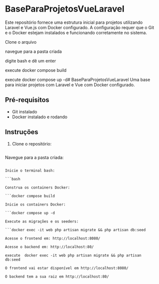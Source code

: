 # BaseParaProjetosVueLaravel
Este repositório fornece uma estrutura inicial para projetos utilizando Laravel e Vue.js com Docker configurado. A configuração requer que o Git e o Docker estejam instalados e funcionando corretamente no sistema.

Clone o arquivo

navegue para a pasta criada

digite bash e dê um enter

execute docker compose build

execute docker compose up -d# BaseParaProjetosVueLaravel
Uma base para iniciar projetos com Laravel e Vue com Docker configurado.

## Pré-requisitos
- Git instalado
- Docker instalado e rodando

## Instruções

1. Clone o repositório:
   ```git clone https://github.com/MarcusAbagnale/BaseParaProjetosVueLaravel
   
Navegue para a pasta criada:

```cd BaseParaProjetosVueLaravel

Inicie o terminal bash:

```bash

Construa os containers Docker:

```docker compose build

Inicie os containers Docker:

```docker compose up -d

Execute as migrações e os seeders:

```docker exec -it web php artisan migrate && php artisan db:seed

Acesse o frontend em: http://localhost:8080/

Acesse o backend em: http://localhost:80/

execute  docker exec -it web php artisan migrate && php artisan db:seed

O frontend vai estar disponível em http://localhost:8080/

O backend tem a sua raiz em http://localhost:80/
